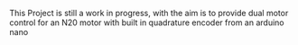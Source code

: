 This Project is still a work in progress, with the aim is to provide dual motor control for an N20 motor with built in quadrature encoder from an arduino nano
